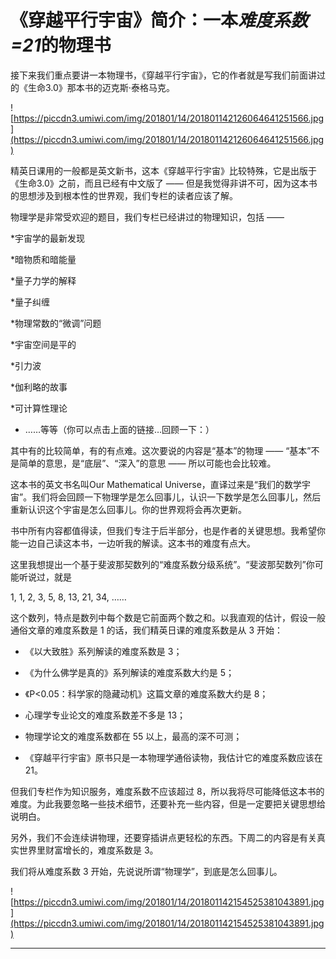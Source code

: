 # 《穿越平行宇宙》简介：一本*难度系数=21*的物理书

接下来我们重点要讲一本物理书，《穿越平行宇宙》，它的作者就是写我们前面讲过的《生命3.0》那本书的迈克斯·泰格马克。

![https://piccdn3.umiwi.com/img/201801/14/201801142126064641251566.jpg](https://piccdn3.umiwi.com/img/201801/14/201801142126064641251566.jpg)

精英日课用的一般都是英文新书，这本《穿越平行宇宙》比较特殊，它是出版于《生命3.0》之前，而且已经有中文版了 —— 但是我觉得非讲不可，因为这本书的思想涉及到根本性的世界观，我们专栏的读者应该了解。

物理学是非常受欢迎的题目，我们专栏已经讲过的物理知识，包括 —— 

*宇宙学的最新发现

*暗物质和暗能量

*量子力学的解释

*量子纠缠

*物理常数的“微调”问题

*宇宙空间是平的

*引力波

*伽利略的故事

*可计算性理论

* ……等等（你可以点击上面的链接…回顾一下：）

其中有的比较简单，有的有点难。这次要说的内容是“基本”的物理 —— “基本”不是简单的意思，是“底层”、“深入”的意思 —— 所以可能也会比较难。

这本书的英文书名叫Our Mathematical Universe，直译过来是“我们的数学宇宙”。我们将会回顾一下物理学是怎么回事儿，认识一下数学是怎么回事儿，然后重新认识这个宇宙是怎么回事儿。你的世界观将会再次更新。

书中所有内容都值得读，但我们专注于后半部分，也是作者的关键思想。我希望你能一边自己读这本书，一边听我的解读。这本书的难度有点大。

这里我想提出一个基于斐波那契数列的“难度系数分级系统”。“斐波那契数列”你可能听说过，就是 

1, 1, 2, 3, 5, 8, 13, 21, 34, ……

这个数列，特点是数列中每个数是它前面两个数之和。以我直观的估计，假设一般通俗文章的难度系数是 1 的话，我们精英日课的难度系数是从 3 开始：

* 《以大致胜》系列解读的难度系数是 3；

* 《为什么佛学是真的》系列解读的难度系数大约是 5；

* 《P<0.05：科学家的隐藏动机》这篇文章的难度系数大约是 8；

* 心理学专业论文的难度系数差不多是 13；

* 物理学论文的难度系数都在 55 以上，最高的深不可测；

* 《穿越平行宇宙》原书只是一本物理学通俗读物，我估计它的难度系数应该在 21。

但我们专栏作为知识服务，难度系数不应该超过 8，所以我将尽可能降低这本书的难度。为此我要忽略一些技术细节，还要补充一些内容，但是一定要把关键思想给说明白。

另外，我们不会连续讲物理，还要穿插讲点更轻松的东西。下周二的内容是有关真实世界里财富增长的，难度系数是 3。

我们将从难度系数 3 开始，先说说所谓“物理学”，到底是怎么回事儿。

![https://piccdn3.umiwi.com/img/201801/14/201801142154525381043891.jpg](https://piccdn3.umiwi.com/img/201801/14/201801142154525381043891.jpg)

---
